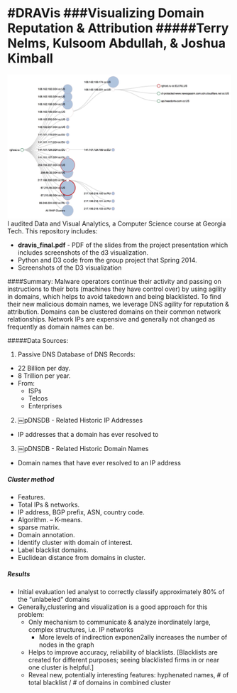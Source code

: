 #DRAVis
###Visualizing Domain Reputation & Attribution
#####Terry Nelms, Kulsoom Abdullah, & Joshua Kimball
======
![Alt text](https://github.com/kulsoom-abdullah/Draviz/blob/master/screenshots/Draviz.jpg "Optional Title")
I audited Data and Visual Analytics, a Computer Science course at Georgia Tech.  This repository includes:
 * **dravis_final.pdf** - PDF of the slides from the project presentation which includes screenshots of the d3 visualization.
 * Python and D3 code from the group project that Spring 2014.
 * Screenshots of the D3 visualization

 <!---The D3 demo can be run by downloading *draviz.html*, and the d3 folder (which contains *d3.min.js* and *colorbrewer.v1.min.js*), then clicking on draviz2.html or opening it with your web browser.   --->

####Summary:
Malware operators continue their activity and passing on instructions to their bots (machines they have control over) by using agility in domains, which helps to avoid takedown and being blacklisted.
To find their new malicious domain names, we leverage DNS agility for reputation & attribution.  Domains can be clustered domains on their common network relationships.  Network IPs are expensive and generally not changed as frequently as domain names can be.

#####Data Sources:
1. Passive DNS Database of DNS Records:
 * 22 Billion per day.
 * 8 Trillion per year.
 * From:
   * ISPs 
    * Telcos 
    * Enterprises
2. ￼pDNSDB - Related Historic IP Addresses
  * IP addresses that a domain has ever resolved to
3. ￼pDNSDB - Related Historic Domain Names
  * Domain names that have ever resolved to an IP address

##### Cluster method
* Features.
 * Total IPs & networks.
 * IP address, BGP prefix, ASN, country code.
* Algorithm. –  K-means.
 * sparse matrix.
* Domain annotation.
 * Identify cluster with domain of interest.
 * Label blacklist domains.
 * Euclidean distance from domains in cluster.
 
##### Results
* Initial evaluation led analyst to correctly classify approximately 80% of the “unlabeled” domains
* Generally,clustering and visualization is a good approach for this problem:
   * Only mechanism to communicate & analyze inordinately large, complex structures, i.e. IP networks
     * More levels of indirection exponen2ally increases the number of nodes in the graph
   * Helps to improve accuracy, reliability of blacklists. [Blacklists are created for different purposes; seeing blacklisted firms in or near one cluster is helpful.]
   * Reveal new, potentially interesting features: hyphenated names, # of total blacklist / # of domains in combined cluster

